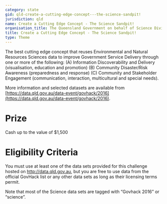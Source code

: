 ```yaml
---
category: state
gid: qld-create-a-cutting-edge-concept---the-science-sandpit!
jurisdiction: qld
name: Create a Cutting Edge Concept - The Science Sandpit!
organisation_title: The Queensland Government on behalf of Science Division, Department of Science, Information Technology and Innovation
title: Create a Cutting Edge Concept - The Science Sandpit!
type: Theme
---
```


The best cutting edge concept that reuses Environmental and Natural Resources Sciences data to improve Government Service Delivery through one or more of the following: (A) Information Discoverability and Delivery (visualisation, education and promotion) (B) Community Disaster/Risk Awareness (preparedness and response) (C) Community and Stakeholder Engagement (communication, interaction, multicultural and special needs).

More information and selected datasets are available from [https://data.qld.gov.au/data-event/govhack/2016](https://data.qld.gov.au/data-event/govhack/2016).

# Prize
Cash up to the value of $1,500

# Eligibility Criteria
You must use at least one of the data sets provided for this challenge hosted on http://data.qld.gov.au, but you are free to use data from the official GovHack list or any other data sets as long as their licensing terms permit.

Note that most of the Science data sets are tagged with “Govhack 2016” or “science”.